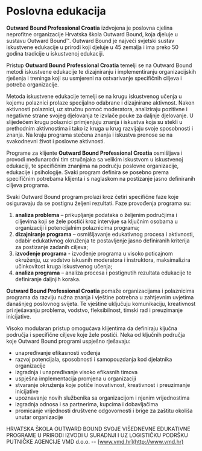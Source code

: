 # Poslovna edukacija

**Outward Bound Professional Croatia** izdvojena je poslovna cjelina neprofitne organizacije Hrvatska škola Outward Bound, koja djeluje u sustavu Outward Bound™. Outward Bound je najveći svjetski sustav iskustvene edukacije u prirodi koji djeluje u 45 zemalja i ima preko 50 godina tradicije u iskustvenoj edukaciji.

Pristup **Outward Bound Professional Croatia** temelji se na Outward Bound metodi iskustvene edukacije te dizajniranju i implementiranju organizacijskih rješenja i treninga koji su usmjereni na ostvarivanje specifičnih ciljeva i potreba organizacije.

Metoda iskustvene edukacije temelji se na krugu iskustvenog učenja u kojemu polaznici prolaze specijalno odabrane i dizajnirane aktivnost. Nakon aktivnosti polaznici, uz stručnu pomoć moderatora, analiziraju pozitivne i negativne strane svojeg djelovanja te izvlače pouke za daljnje djelovanje. U slijedećem krugu polaznici primjenjuju znanja i iskustva koja su stekli u prethodnim aktivnostima i tako iz kruga u krug razvijaju svoje sposobnosti i znanja. Na kraju programa stečena znanja i iskustva prenose se na svakodnevni život i poslovne aktivnosti.

Programe za klijente **Outward Bound Professional Croatia** osmišljava i provodi međunarodni tim stručnjaka sa velikim iskustvom u iskustvenoj edukaciji, te specifičnim znanjima na području poslovne organizacije, edukacije i psihologije. Svaki program definira se posebno prema specifičnim potrebama klijenta i s naglaskom na postizanje jasno definiranih ciljeva programa.

Svaki Outward Bound program prolazi kroz četiri specifične faze koje osiguravaju da se postignu željeni rezultati. Faze provođenja programa su:

1. **analiza problema** – prikupljanje podataka o željenim područjima i ciljevima koji se žele postići kroz intervjue sa ključnim osobama u organizaciji i potencijalnim polaznicima programa;
1. **dizajniranje programa** – osmišljavanje edukativnog procesa i aktivnosti, odabir edukativnog okruženja te postavljenje jasno definiranih kriterija za postizanje zadanih ciljeva;
1. **izvođenje programa** -  izvođenje programa u visoko poticajnom okruženju, uz vodstvo iskusnih moderatora i instruktora, maksimalizira učinkovitost kruga iskustvenog učenja;
1. **analiza programa** – analiza procesa i postignutih rezultata edukacije te definiranje daljnjih koraka.

**Outward Bound Professional Croatia** pomaže organizacijama i polaznicima programa da razviju nužna znanja i vještine potrebna u zahtjevnim uvjetima današnjeg poslovnog svijeta. Te vještine uključuju komunikaciju, kreativnost pri rješavanju problema, vodstvo, fleksibilnost, timski rad i preuzimanje inicijative.

Visoko modularan pristup omogućava klijentima da definiraju ključna područja i specifične ciljeve koje žele postići. Neka od ključnih područja koje Outward Bound programi uspješno rješavaju:

- unapređivanje efikasnosti vođenja
- razvoj potencijala, sposobnosti i samopouzdanja kod djelatnika organizacije
- izgradnja i unapređivanje visoko efikasnih timova
- uspješna implementacija promjena u organizaciji
- stvaranje okruženja koje potiče inovativnost, kreativnost i preuzimanje inicijative
- upoznavanje novih službenika sa organizacijom i njenim vrijednostima
- izgradnja odnosa i sa partnerima, kupcima i dobavljačima
- promicanje vrijednosti društvene odgovornosti i brige za zaštitu okoliša unutar organizacije

HRVATSKA ŠKOLA OUTWARD BOUND SVOJE VIŠEDNEVNE EDUKATIVNE PROGRAME U PRIRODI IZVODI U SURADNJI I UZ LOGISTIČKU PODRŠKU PUTNIČKE AGENCIJE VMD d.o.o. -- [www.vmd.hr](http://www.vmd.hr)
